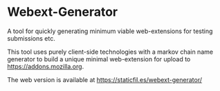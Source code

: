 # Webext-Generator

A tool for quickly generating minimum viable web-extensions for testing submissions etc.

This tool uses purely client-side technologies with a markov chain name generator to build a unique 
minimal web-extension for upload to https://addons.mozilla.org.

The web version is available at https://staticfil.es/webext-generator/
